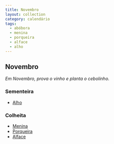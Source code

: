 ```yaml
---
title: Novembro
layout: collection
category: calendário
tags:
  - abóbora
  - menina
  - porqueira
  - alface
  - alho
---
```


## Novembro

_Em Novembro, prova o vinho e planta o cebolinho._

### Sementeira

* [Alho][3]

### Colheita

* [Menina][1]
* [Porqueira][1]
* [Alface][2]

[1]: /culturas/abobora/
[2]: /culturas/alface/
[3]: /culturas/alho/
